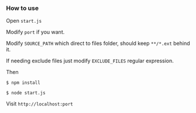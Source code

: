 ### How to use

Open `start.js`

Modify `port` if you want.

Modify `SOURCE_PATH` which direct to files folder, should keep `**/*.ext` behind it.

If needing exclude files just modify `EXCLUDE_FILES` regular expression.

Then

`$ npm install`

`$ node start.js`

Visit `http://localhost:port`
